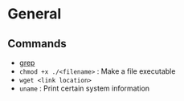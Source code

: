 # General

## Commands
* [grep](https://tldr.ostera.io/grep)
* `chmod +x ./<filename>` : Make a file executable
* `wget <link location>`
* `uname` : Print certain system information
